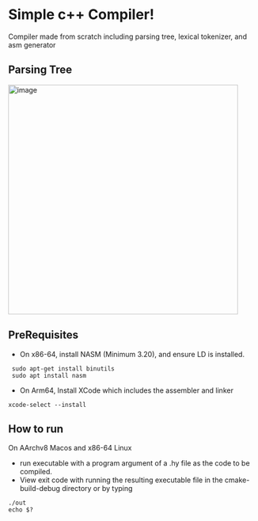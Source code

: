 # Simple c++ Compiler!

Compiler made from scratch including parsing tree, lexical tokenizer, and asm generator

## Parsing Tree

<img width="464" alt="image" src="https://github.com/user-attachments/assets/0608b377-878b-48fc-923f-1bbc73a93fec" />

## PreRequisites

* On x86-64, install NASM (Minimum 3.20), and ensure LD is installed.
 ```
  sudo apt-get install binutils
  sudo apt install nasm
```
* On Arm64, Install XCode which includes the assembler and linker
```
xcode-select --install

```
  

## How to run

On AArchv8 Macos and x86-64 Linux

* run executable with a program argument of a .hy file as the code to be compiled.
* View exit code with running the resulting executable file in the cmake-build-debug directory or by typing
```
./out
echo $?
```




  

